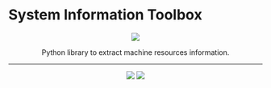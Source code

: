 # System Information Toolbox
<p align="center">
    <a href="#logo" alt="sit logo">
        <img src="http://uupload.ir/files/0ndf_capture.png" /></a>
</p>
<p align="center">
Python library to extract machine resources information.
</p>

---

<p align="center">
    <a href="#travis" alt="travis ci">
        <img src="https://travis-ci.com/aligholamee/pysys.svg?token=gYMHKihsfvyCN8TKR6jd&branch=master" /></a>
    <a href="https://codecov.io/gh/aligholamee/pysys">
        <img src="https://codecov.io/gh/aligholamee/pysys/branch/master/graph/badge.svg" /></a>
</p>
